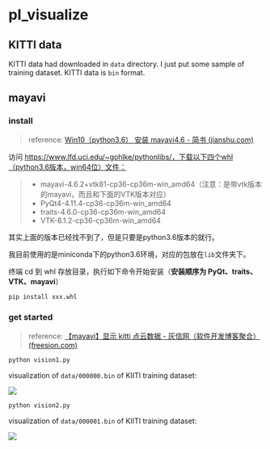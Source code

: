 # pl_visualize

## KITTI data

KITTI data had downloaded in `data` directory. I just put some sample of training dataset. KITTI data is `bin` format.

## mayavi

### install

> reference: [Win10（python3.6） 安装 mayavi4.6 - 简书 (jianshu.com)](https://www.jianshu.com/p/557371805562)

访问 https://www.lfd.uci.edu/~gohlke/pythonlibs/，下载以下四个whl（python3.6版本，win64位）文件：

> - mayavi-4.6.2+vtk81-cp36-cp36m-win_amd64（注意：是带vtk版本的mayavi，而且和下面的VTK版本对应）
> - PyQt4-4.11.4-cp36-cp36m-win_amd64
> - traits-4.6.0-cp36-cp36m-win_amd64
> - VTK-8.1.2-cp36-cp36m-win_amd64
>

其实上面的版本已经找不到了，但是只要是python3.6版本的就行。

我目前使用的是miniconda下的python3.6环境，对应的包放在`lib`文件夹下。

终端 cd 到 whl 存放目录，执行如下命令开始安装（**安装顺序为 PyQt、traits、VTK、mayavi**）

```bash
pip install xxx.whl
```

### get started

> reference: [【mayavi】显示 kitti 点云数据 - 灰信网（软件开发博客聚合） (freesion.com)](https://www.freesion.com/article/36131059149/)

```bash
python vision1.py
```

visualization of `data/000000.bin` of KIITI training dataset:

![](photo/vision1.bmp)


```bash
python vision2.py
```

visualization of `data/000001.bin` of KIITI training dataset:

![](photo/vision2.bmp)